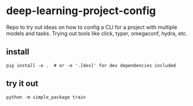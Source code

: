 # deep-learning-project-config
Repo to try out ideas on how to config a CLI for a project with multiple models and tasks.  Trying out tools like click, typer, omegaconf, hydra, etc.


## install
```console
pip install -e .  # or -e '.[dev]' for dev dependencies included
```


## try it out
```console
python -m simple_package train
```
